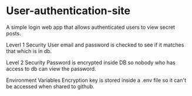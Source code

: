 # User-authentication-site
A simple login web app that allows authenticated users to view secret posts.

Leverl 1 Security
User email and password is checked to see if it matches that which is in db.

Level 2 Security
Password is encrypted inside DB so nobody who has access to db can view the password.

Environment Variables
Encryption key is stored inside a .env file so it can't be accessed when shared to github.

